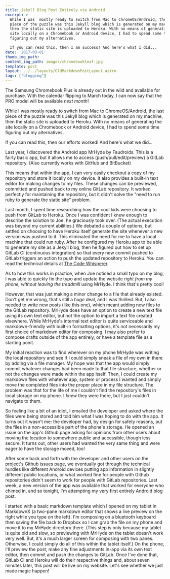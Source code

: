 ```yaml
---
title: Jekyll Blog Post Entirely via Android
excerpt: >-
  While I was  mostly ready to switch from Mac to ChromeOS/Android, the last
  piece of the puzzle was this Jekyll blog which is generated on my machine,
  then the static site is uploaded to Heroku. With no means of generating the
  site locally on a Chromebook or Android device, I had to spend some time
  figuring out my alternatives.

  If you can read this, then I am success! And here's what I did...
date: '2017-03-01'
thumb_img_path:
content_img_path: images/chromebookleaf.jpg
template: post
layout: ../../layouts/OldMarkdownPostLayout.astro
tags: ["blogging"]
---
```

The Samsung Chromebook Plus is already out in the wild and available for purchase. With the calendar flipping to March today, I can now say that the PRO model will be available _next month_!

While I was  mostly ready to switch from Mac to ChromeOS/Android, the last piece of the puzzle was this Jekyll blog which is generated on my machine, then the static site is uploaded to Heroku. With no means of generating the site locally on a Chromebook or Android device, I had to spend some time figuring out my alternatives.

If you can read this, then our efforts worked! And here's what we did...

<!-- more -->

Last year, I discovered the Android app MrHyde by Faudroids. This is a fairly basic app, but it allows me to access (push/pull/edit/preview) a GitLab repository. (Also currently works with GitHub and BitBucket)

This means that within the app, I can very easily checkout a copy of my repository and store it locally on my device. It also provides a built-in text editor for making changes to my files. These changes can be previewed, committed and pushed back to my online GitLab repository. It worked perfectly for maintaining the repository, but it didn't solve the "need to run ruby to generate the static site" problem.

Last month, I spent time researching how the cool kids were choosing to push from GitLab to Heroku. Once I was confident I knew enough to describe the solution to Joe, he graciously took over. (The actual execution was beyond my current abilities.) We debated a couple of options, but settled on choosing to have Heroku itself generate the site whenever a new version was pushed to it. This eliminated the need for me to have a local machine that could run ruby. After he configured my Heroku app to be able to generate my site as a Jekyll blog, then he figured out how to set up GitLab CI (continuous integration) so that every new commit pushed to GitLab triggers an action to push the updated repository to Heroku. You can read the technical details at [The Code Whisperer](http://blog.thecodewhisperer.com/permalink/deploying-jekyll-to-heroku-using-gitlab-ci).

As to how this works in practice, when Joe noticed a small typo on my blog, I was able to quickly fix the typo and update the website *right from my phone, without leaving the treadmill* using MrHyde. I think that's pretty cool!

However, that was just making a minor change to a file that already existed. Don't get me wrong, that's still a *huge* deal, and I was thrilled. But, I also needed to write new posts (like this one), which meant adding new files to the GitLab repository. MrHyde does have an option to create a new text file using its own text editor, but not the option to import a text file created elsewhere. While MrHyde's internal text editor is quite serviceable and markdown-friendly with built-in formatting options, it's not necessarily my first choice of markdown editor for composing. I may also prefer to compose drafts outside of the app entirely, or have a template file as a starting point.

My initial reaction was to find wherever on my phone MrHyde was writing the local repository and see if I could simply sneak a file of my own in there by adding via a file manager. My hope was that the app would simply commit whatever changes had been made to that file structure, whether or not the changes were made within the app itself. Then, I could create my markdown files with whatever app, system or process I wanted and simply move the completed files into the proper place in my file structure. The problem was that for the life of me I couldn't find the repository's files in local storage on my phone. I *knew* they were there, but I just couldn't navigate to them.

So feeling like a bit of an idiot, I emailed the developer and asked where the files were being stored and told him what I was hoping to do with the app. It turns out it wasn't me: the developer had, by design for safety reasons, put the files in a non-accessible part of the phone's storage. He opened an issue on the app's Github page asking for opinions from other users about moving the location to somewhere public and accessible, though less secure. It turns out, other users had wanted the very same thing and were eager to have the storage moved, too!

After some back and forth with the developer and other users on the project's Github issues page, we eventually got through the technical hurdles like different Android devices putting app information in slightly different public locations, or what worked fine for people with Github repositories didn't seem to work for people with GitLab repositories. Last week, a new version of the app was available that worked for everyone who chimed in, and so tonight, I'm attempting my very first entirely Android blog post.

I started with a basic markdown template which I opened on my tablet in MarkdownX (a two-pane markdown editor that shows a live preview on the right while you type on the left). I'm composing on a bluetooth keyboard then saving the file back to Dropbox so I can grab the file on my phone and move it to my MrHyde directory there. (This step is only because my tablet is quite old and slow, so previewing with MrHyde on the tablet doesn't work very well. But, it's a much larger screen for composing with two panes. Otherwise, I could simply do all of this within the tablet itself.) On the phone, I'll preview the post, make any fine adjustments in-app via its own text editor, then commit and push the changes to GitLab. Once I've done that, GitLab CI and Heroku will do their respective things and, about seven minutes later, this post will be live on my website. Let's see whether we just made magic happen!
